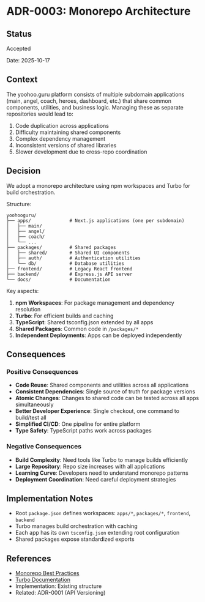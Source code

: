 # ADR-0003: Monorepo Architecture

## Status

Accepted

Date: 2025-10-17

## Context

The yoohoo.guru platform consists of multiple subdomain applications (main, angel, coach, heroes, dashboard, etc.) that share common components, utilities, and business logic. Managing these as separate repositories would lead to:

1. Code duplication across applications
2. Difficulty maintaining shared components
3. Complex dependency management
4. Inconsistent versions of shared libraries
5. Slower development due to cross-repo coordination

## Decision

We adopt a monorepo architecture using npm workspaces and Turbo for build orchestration.

Structure:
```
yoohooguru/
├── apps/              # Next.js applications (one per subdomain)
│   ├── main/
│   ├── angel/
│   ├── coach/
│   └── ...
├── packages/          # Shared packages
│   ├── shared/        # Shared UI components
│   ├── auth/          # Authentication utilities
│   └── db/            # Database utilities
├── frontend/          # Legacy React frontend
├── backend/           # Express.js API server
└── docs/              # Documentation
```

Key aspects:
1. **npm Workspaces**: For package management and dependency resolution
2. **Turbo**: For efficient builds and caching
3. **TypeScript**: Shared tsconfig.json extended by all apps
4. **Shared Packages**: Common code in `/packages/*`
5. **Independent Deployments**: Apps can be deployed independently

## Consequences

### Positive Consequences

- **Code Reuse**: Shared components and utilities across all applications
- **Consistent Dependencies**: Single source of truth for package versions
- **Atomic Changes**: Changes to shared code can be tested across all apps simultaneously
- **Better Developer Experience**: Single checkout, one command to build/test all
- **Simplified CI/CD**: One pipeline for entire platform
- **Type Safety**: TypeScript paths work across packages

### Negative Consequences

- **Build Complexity**: Need tools like Turbo to manage builds efficiently
- **Large Repository**: Repo size increases with all applications
- **Learning Curve**: Developers need to understand monorepo patterns
- **Deployment Coordination**: Need careful deployment strategies

## Implementation Notes

- Root `package.json` defines workspaces: `apps/*`, `packages/*`, `frontend`, `backend`
- Turbo manages build orchestration with caching
- Each app has its own `tsconfig.json` extending root configuration
- Shared packages expose standardized exports

## References

- [Monorepo Best Practices](https://monorepo.tools/)
- [Turbo Documentation](https://turbo.build/repo/docs)
- Implementation: Existing structure
- Related: ADR-0001 (API Versioning)
